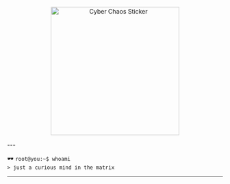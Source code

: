<p align="center">
  <img src="https://media.giphy.com/media/Dh5q0sShxgp13DwrvG/giphy.gif" width="300" alt="Cyber Chaos Sticker" />
</p>
---

🕶️ `root@you:~$ whoami`  
`> just a curious mind in the matrix`

---
